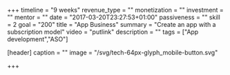 +++
timeline = "9 weeks"
revenue_type = ""
monetization = ""
investment = ""
mentor = ""
date = "2017-03-20T23:27:53+01:00"
passiveness = ""
skill = 2
goal = "200"
title = "App Business"
summary = "Create an app with a subscription model"
video = "putlink"
description = ""
tags = ["App development","ASO"]

[header]
  caption = ""
  image = "/svg/tech-64px-glyph_mobile-button.svg"

+++
